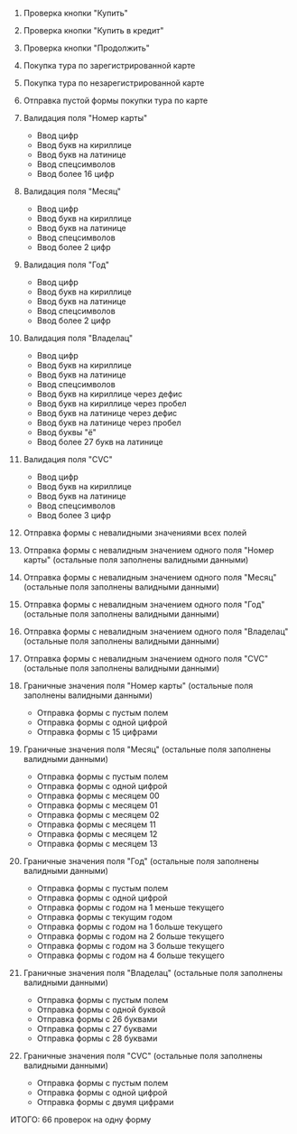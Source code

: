 1. Проверка кнопки "Купить"
2. Проверка кнопки "Купить в кредит"
3. Проверка кнопки "Продолжить"


4. Покупка тура по зарегистрированной карте
5. Покупка тура по незарегистрированной карте
6. Отправка пустой формы покупки тура по карте
7. Валидация поля "Номер карты"
    - Ввод цифр
    - Ввод букв на кириллице
    - Ввод букв на латинице
    - Ввод спецсимволов
    - Ввод более 16 цифр
8. Валидация поля "Месяц"
    - Ввод цифр
    - Ввод букв на кириллице
    - Ввод букв на латинице
    - Ввод спецсимволов
    - Ввод более 2 цифр
9. Валидация поля "Год"
    - Ввод цифр
    - Ввод букв на кириллице
    - Ввод букв на латинице
    - Ввод спецсимволов
    - Ввод более 2 цифр
10. Валидация поля "Владелац"
     - Ввод цифр
     - Ввод букв на кириллице
     - Ввод букв на латинице
     - Ввод спецсимволов
     - Ввод букв на кириллице через дефис
     - Ввод букв на кириллице через пробел
     - Ввод букв на латинице через дефис
     - Ввод букв на латинице через пробел
     - Ввод буквы "ё"
     - Ввод более 27 букв на латинице
11. Валидация поля "CVC"
     - Ввод цифр
     - Ввод букв на кириллице
     - Ввод букв на латинице
     - Ввод спецсимволов
     - Ввод более 3 цифр
12. Отправка формы с невалидными значениями всех полей
13. Отправка формы с невалидным значением одного поля "Номер карты" (остальные поля заполнены валидными данными)
14. Отправка формы с невалидным значением одного поля "Месяц" (остальные поля заполнены валидными данными)
15. Отправка формы с невалидным значением одного поля "Год" (остальные поля заполнены валидными данными)
16. Отправка формы с невалидным значением одного поля "Владелац" (остальные поля заполнены валидными данными)
17. Отправка формы с невалидным значением одного поля "CVC" (остальные поля заполнены валидными данными)
18. Граничные значения поля "Номер карты" (остальные поля заполнены валидными данными)
    - Отправка формы с пустым полем
    - Отправка формы с одной цифрой
    - Отправка формы с 15 цифрами
19. Граничные значения поля "Месяц" (остальные поля заполнены валидными данными)
    - Отправка формы с пустым полем
    - Отправка формы с одной цифрой
    - Отправка формы с месяцем 00
    - Отправка формы с месяцем 01
    - Отправка формы с месяцем 02
    - Отправка формы с месяцем 11
    - Отправка формы с месяцем 12
    - Отправка формы с месяцем 13
20. Граничные значения поля "Год" (остальные поля заполнены валидными данными)
    - Отправка формы с пустым полем
    - Отправка формы с одной цифрой
    - Отправка формы с годом на 1 меньше текущего
    - Отправка формы с текущим годом
    - Отправка формы с годом на 1 больше текущего
    - Отправка формы с годом на 2 больше текущего
    - Отправка формы с годом на 3 больше текущего
    - Отправка формы с годом на 4 больше текущего
21. Граничные значения поля "Владелац" (остальные поля заполнены валидными данными)
    - Отправка формы с пустым полем
    - Отправка формы с одной буквой
    - Отправка формы с 26 буквами
    - Отправка формы с 27 буквами
    - Отправка формы с 28 буквами
22. Граничные значения поля "CVC" (остальные поля заполнены валидными данными)
    - Отправка формы с пустым полем
    - Отправка формы с одной цифрой
    - Отправка формы с двумя цифрами

ИТОГО: 66 проверок на одну форму